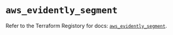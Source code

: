 # `aws_evidently_segment`

Refer to the Terraform Registory for docs: [`aws_evidently_segment`](https://registry.terraform.io/providers/hashicorp/aws/5.14.0/docs/resources/evidently_segment).
